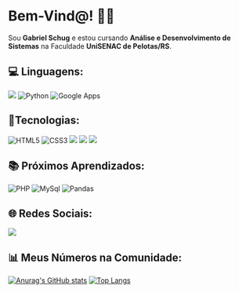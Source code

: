 # Bem-Vind@! 👋🙂

<p> Sou <b>Gabriel Schug</b> e estou cursando <b>Análise e Desenvolvimento de Sistemas</b> na Faculdade <b>UniSENAC de Pelotas/RS</b>.


## 💻 Linguagens:

<a target="_blank" href="https://www.cursoemvideo.com/validacao-de-certificado/?codigo=E0184-6C61-1
"><img src="https://img.shields.io/badge/JavaScript-F7DF1E.svg?style=for-the-badge&logo=JavaScript&logoColor=black"></a>
![Python](https://img.shields.io/badge/python-3670A0?style=for-the-badge&logo=python&logoColor=ffdd54)
![Google Apps](https://img.shields.io/badge/Google%20Apps%20Script-4285F4.svg?style=for-the-badge&logo=Google-Apps-Script&logoColor=white)

## 🤖Tecnologias:

![HTML5](https://img.shields.io/badge/HTML5-E34F26.svg?style=for-the-badge&logo=HTML5&logoColor=white)
![CSS3](https://img.shields.io/badge/css3-%231572B6.svg?style=for-the-badge&logo=css3&logoColor=white)
<a target="_blank" href="https://www.cursoemvideo.com/validacao-de-certificado/?codigo=E0184-A18C-9#google_vignette"><img src="https://img.shields.io/badge/git-%23F05033.svg?style=for-the-badge&logo=git&logoColor=white"></a>
<a target="_blank" href="https://www.cursoemvideo.com/validacao-de-certificado/?codigo=E0184-A18C-9#google_vignette"><img src="https://img.shields.io/badge/github-%23121011.svg?style=for-the-badge&logo=github&logoColor=white"></a>
<a target="_blank" href="https://www.udemy.com/certificate/UC-d15ed6a4-f115-4691-bd78-16a64b84734a/"><img src="https://img.shields.io/badge/power_bi-F2C811?style=for-the-badge&logo=powerbi&logoColor=black
"></a>


## 📚 Próximos Aprendizados:


![PHP](https://img.shields.io/badge/PHP-777BB4.svg?style=for-the-badge&logo=PHP&logoColor=white)
![MySql](https://img.shields.io/badge/MySQL-4479A1.svg?style=for-the-badge&logo=MySQL&logoColor=white)
![Pandas](https://img.shields.io/badge/pandas-150458.svg?style=for-the-badge&logo=pandas&logoColor=white)


## 🌐 Redes Sociais:

<a target="_blank" href="https://www.linkedin.com/in/gabrielschug/" rel="nofollow"><img src="https://camo.githubusercontent.com/7fee771b415a6f144501304c2c4074aa62a0dd96ddc0f8c0aafd95ac0af584c1/68747470733a2f2f696d672e736869656c64732e696f2f62616467652f2d4c696e6b6564496e2d2532333030373742353f7374796c653d666f722d7468652d6261646765266c6f676f3d6c696e6b6564696e266c6f676f436f6c6f723d7768697465" data-canonical-src="https://img.shields.io/badge/-LinkedIn-%230077B5?style=for-the-badge&amp;logo=linkedin&amp;logoColor=white" style="max-width: 100%;"></a>


## 📊 Meus Números na Comunidade:

[![Anurag's GitHub stats](https://github-readme-stats.vercel.app/api?username=gabrielschug&show_icons=true)](https://github.com/anuraghazra/github-readme-stats)
[![Top Langs](https://github-readme-stats.vercel.app/api/top-langs/?username=gabrielschug&layout=donut)](https://github.com/anuraghazra/github-readme-stats)
